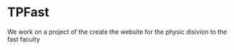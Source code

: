 # TPFast
We work on a project of the create the website for the physic disivion to the fast faculty
